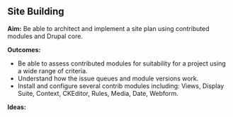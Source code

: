 Site Building
-------------

__Aim:__ Be able to architect and implement a site plan using contributed modules and Drupal core.

__Outcomes:__

* Be able to assess contributed modules for suitability for a project using a wide range of criteria.
* Understand how the issue queues and module versions work.
* Install and configure several contrib modules including: Views, Display Suite, Context, CKEditor, Rules, Media, Date, Webform.

__Ideas:__

